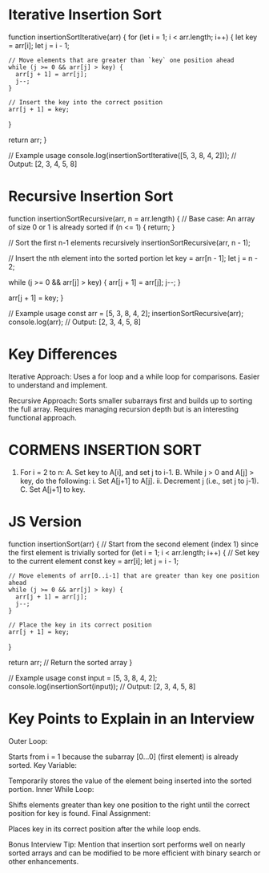 # Iterative Insertion Sort

function insertionSortIterative(arr) {
  for (let i = 1; i < arr.length; i++) {
    let key = arr[i];
    let j = i - 1;

    // Move elements that are greater than `key` one position ahead
    while (j >= 0 && arr[j] > key) {
      arr[j + 1] = arr[j];
      j--;
    }

    // Insert the key into the correct position
    arr[j + 1] = key;
  }

  return arr;
}

// Example usage
console.log(insertionSortIterative([5, 3, 8, 4, 2])); // Output: [2, 3, 4, 5, 8]


# Recursive Insertion Sort

function insertionSortRecursive(arr, n = arr.length) {
  // Base case: An array of size 0 or 1 is already sorted
  if (n <= 1) {
    return;
  }

  // Sort the first n-1 elements recursively
  insertionSortRecursive(arr, n - 1);

  // Insert the nth element into the sorted portion
  let key = arr[n - 1];
  let j = n - 2;

  while (j >= 0 && arr[j] > key) {
    arr[j + 1] = arr[j];
    j--;
  }

  arr[j + 1] = key;
}

// Example usage
const arr = [5, 3, 8, 4, 2];
insertionSortRecursive(arr);
console.log(arr); // Output: [2, 3, 4, 5, 8]

# Key Differences

Iterative Approach: Uses a for loop and a while loop for comparisons. Easier to understand and implement.

Recursive Approach: Sorts smaller subarrays first and builds up to sorting the full array. Requires managing recursion depth but is an interesting functional approach.


# CORMENS INSERTION SORT

1. For i = 2 to n:
  A. Set key to A[i], and set j to i-1.
  B. While j > 0 and A[j] > key, do the following:
    i.  Set A[j+1] to A[j].
    ii. Decrement j (i.e., set j to j-1).
  C. Set A[j+1] to key.

# JS Version
function insertionSort(arr) {
  // Start from the second element (index 1) since the first element is trivially sorted
  for (let i = 1; i < arr.length; i++) {
    // Set key to the current element
    const key = arr[i];
    let j = i - 1;

    // Move elements of arr[0..i-1] that are greater than key one position ahead
    while (j >= 0 && arr[j] > key) {
      arr[j + 1] = arr[j];
      j--;
    }

    // Place the key in its correct position
    arr[j + 1] = key;
  }

  return arr; // Return the sorted array
}

// Example usage
const input = [5, 3, 8, 4, 2];
console.log(insertionSort(input)); // Output: [2, 3, 4, 5, 8]

# Key Points to Explain in an Interview
Outer Loop:

Starts from i = 1 because the subarray [0...0] (first element) is already sorted.
Key Variable:

Temporarily stores the value of the element being inserted into the sorted portion.
Inner While Loop:

Shifts elements greater than key one position to the right until the correct position for key is found.
Final Assignment:

Places key in its correct position after the while loop ends.

Bonus Interview Tip: Mention that insertion sort performs well on nearly sorted arrays and can be modified to be more efficient with binary search or other enhancements.
